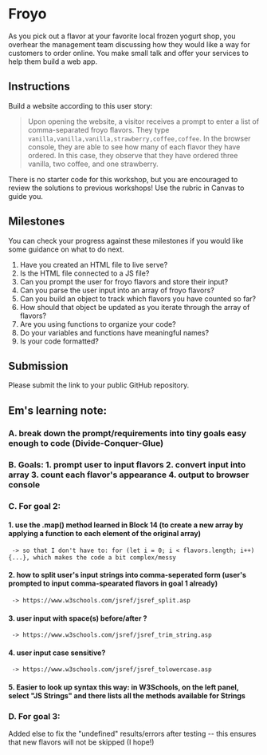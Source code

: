 # Froyo

As you pick out a flavor at your favorite local frozen yogurt shop, you overhear the management team discussing how they would like a way for customers to order online. You make small talk and offer your services to help them build a web app.

## Instructions

Build a website according to this user story:

> Upon opening the website, a visitor receives a prompt to enter a list of comma-separated froyo flavors.
> They type `vanilla,vanilla,vanilla,strawberry,coffee,coffee`.
> In the browser console, they are able to see how many of each flavor they have ordered.
> In this case, they observe that they have ordered three vanilla, two coffee, and one strawberry.

There is no starter code for this workshop, but you are encouraged to review the solutions to previous workshops! Use the rubric in Canvas to guide you.

## Milestones

You can check your progress against these milestones if you would like some guidance on what to do next.

1. Have you created an HTML file to live serve?
2. Is the HTML file connected to a JS file?
3. Can you prompt the user for froyo flavors and store their input?
4. Can you parse the user input into an array of froyo flavors?
5. Can you build an object to track which flavors you have counted so far?
6. How should that object be updated as you iterate through the array of flavors?
7. Are you using functions to organize your code?
8. Do your variables and functions have meaningful names?
9. Is your code formatted?

## Submission

Please submit the link to your public GitHub repository.


## Em's learning note:
### A. break down the prompt/requirements into tiny goals easy enough to code (Divide-Conquer-Glue)
### B. Goals: 1. prompt user to input flavors  2. convert input into array  3. count each flavor's appearance  4. output to browser console
### C. For goal 2:
  #### 1. use the .map() method learned in Block 14 (to create a new array by applying a function to each element of the original array)
     -> so that I don't have to: for (let i = 0; i < flavors.length; i++) {...}, which makes the code a bit complex/messy
  #### 2. how to split user's input strings into comma-seperated form (user's prompted to input comma-spearated flavors in goal 1 already)
     -> https://www.w3schools.com/jsref/jsref_split.asp
  #### 3. user input with space(s) before/after ?
     -> https://www.w3schools.com/jsref/jsref_trim_string.asp
  #### 4. user input case sensitive?
     -> https://www.w3schools.com/jsref/jsref_tolowercase.asp
  #### 5. Easier to look up syntax this way: in W3Schools, on the left panel, select "JS Strings" and there lists all the methods available for Strings 
### D. For goal 3:
  Added else to fix the "undefined" results/errors after testing -- this ensures that new flavors will not be skipped (I hope!)






